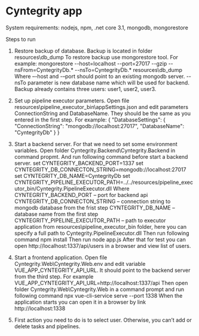 # Cyntegrity app

System requirements: nodejs, npm, .net core 3.1, mongodb, mongorestore

Steps to run

1.	Restore backup of database.
Backup is located in folder resources\db_dump
To restore backup use mongorestore tool.
For example:
mongorestore --host=localhost --port=27017 --gzip --nsFrom=CyntegrityDb.* --nsTo=CyntegrityDb.* resources\db_dump
Where –-host and -–port should point to an existing mongodb server.
--nsTo parameter is new database name which will be used for backend.
Backup already contains three users: user1, user2, user3.

2.	Set up pipeline executor parameters.
Open file resources\pipeline_executor_bin\appSettings.json and edit parameters ConnectionString and DatabaseName. They should be the same as you entered in the first step.
For example:
{
  "DatabaseSettings": {
    "ConnectionString": "mongodb://localhost:27017",
    "DatabaseName": "CyntegrityDb"
  }
}

3.	Start a backend server.
For that we need to set some environment variables.
Open folder Cyntegrity.Backend\Cyntegrity.Backend in command propmt.
And run following command before start a backend server.
set CYNTEGRITY_BACKEND_PORT=1337
set CYNTEGRITY_DB_CONNECTON_STRING=mongodb://localhost:27017
set CYNTEGRITY_DB_NAME=CyntegrityDb
set CYNTEGRITY_PIPELINE_EXECUTOR_PATH=../../resources/pipeline_executor_bin/Cyntegrity.PipelineExecutor.dll 
Where CYNTEGRITY_BACKEND_PORT – port for backend api
CYNTEGRITY_DB_CONNECTON_STRING – connection string to mongodb database from the frist step
CYNTEGRITY_DB_NAME – database name from the first step
CYNTEGRITY_PIPELINE_EXECUTOR_PATH – path to executor application from resources\pipeline_executor_bin folder, here you can specify a full path to Cyntegrity.PipelineExecutor.dll
Then run following command
npm install
Then run 
node app.js
After that for test you can open http://localhost:1337/api/users in a browser and view list of users.

4.	Start a frontend application.
Open file Cyntegrity.Web\Cyntegrity.Web\.env and edit variable VUE_APP_CYNTEGRITY_API_URL. It should point to the backend server from the third step.
For example
VUE_APP_CYNTEGRITY_API_URL=http://localhost:1337/api
Then open folder Cyntegrity.Web\Cyntegrity.Web in a command prompt and run following command
npx vue-cli-service serve --port 1338
When the application starts you can open it in a browser by link http://localhost:1338

5.	First action you need to do is to select user. Otherwise, you can’t add or delete tasks and pipelines.
